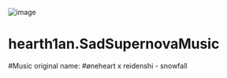 ![image](https://github.com/hearth1an/hearth1an.SadSupernovaMusic/assets/106444732/c3f67eba-d7dc-4015-ad24-e6fd2406b6ec)
# hearth1an.SadSupernovaMusic

#Music original name: 
#øneheart x reidenshi - snowfall

